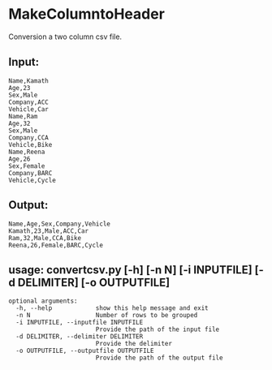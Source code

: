 # MakeColumntoHeader
Conversion a two column csv file.

## Input:
```
Name,Kamath
Age,23
Sex,Male
Company,ACC
Vehicle,Car
Name,Ram
Age,32
Sex,Male
Company,CCA
Vehicle,Bike
Name,Reena
Age,26
Sex,Female
Company,BARC
Vehicle,Cycle
```

## Output:
```
Name,Age,Sex,Company,Vehicle
Kamath,23,Male,ACC,Car
Ram,32,Male,CCA,Bike
Reena,26,Female,BARC,Cycle
```


## usage: convertcsv.py [-h] [-n N] [-i INPUTFILE] [-d DELIMITER] [-o OUTPUTFILE]
```
optional arguments:
  -h, --help            show this help message and exit
  -n N                  Number of rows to be grouped
  -i INPUTFILE, --inputfile INPUTFILE
                        Provide the path of the input file
  -d DELIMITER, --delimiter DELIMITER
                        Provide the delimiter
  -o OUTPUTFILE, --outputfile OUTPUTFILE
                        Provide the path of the output file
```
